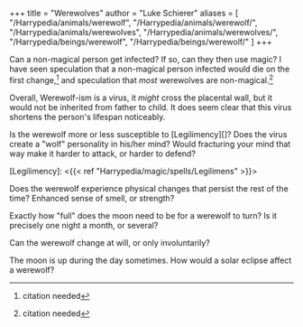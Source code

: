 +++
title = "Werewolves"
author = "Luke Schierer"
aliases = [
  "/Harrypedia/animals/werewolf",
  "/Harrypedia/animals/werewolf/",
  "/Harrypedia/animals/werewolves",
  "/Harrypedia/animals/werewolves/",
  "/Harrypedia/beings/werewolf",
  "/Harrypedia/beings/werewolf/"
]
+++

Can a non-magical person get infected? If so, can they then use magic? 
I have seen speculation that a non-magical person infected would die on the
first change,[^210513-4] and speculation that *most* werewolves are
non-magical.[^210513-5]

Overall, Werewolf-ism is a virus, it *might* cross the placental wall, but it
would not be inherited from father to child.  It does seem clear that this virus
shortens the person's lifespan noticeably. 

Is the werewolf more or less susceptible to [Legilimency][]?  Does the virus
create a "wolf" personality in his/her mind?  Would fracturing your mind that
way make it harder to attack, or harder to defend? 

[Legilimency]: <{{< ref "Harrypedia/magic/spells/Legilimens" >}}>

Does the werewolf experience physical changes that persist the rest of the time?
Enhanced sense of smell, or strength? 

Exactly how "full" does the moon need to be for a werewolf to turn? Is it
precisely one night a month, or several? 

Can the werewolf change at will, or only involuntarily? 

The moon is up during the day sometimes.  How would a solar eclipse affect a
werewolf? 


[^210513-4]: citation needed

[^210513-5]: citation needed


